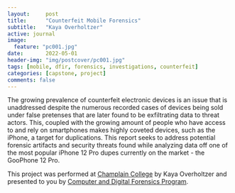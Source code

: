 ```yaml
---
layout:     post
title:      "Counterfeit Mobile Forensics"
subtitle:   "Kaya Overholtzer"
active: journal
image:
  feature: "pc001.jpg"
date:       2022-05-01
header-img: "img/postcover/pc001.jpg"
tags: [mobile, dfir, forensics, investigations, counterfeit]
categories: [capstone, project]
comments: false
---
```


<p>The growing prevalence of counterfeit electronic devices is an issue that is unaddressed despite the numerous recorded cases of devices being sold under false pretenses that are later found to be exfiltrating data to threat actors. This, coupled with the growing amount of people who have access to and rely on smartphones makes highly coveted devices, such as the iPhone, a target for duplications. This report seeks to address potential forensic artifacts and security threats found while analyzing data off one of the most popular iPhone 12 Pro dupes currently on the market - the GooPhone 12 Pro.</p>


<p>This project was performed at <a href="https://www.champlain.edu/">Champlain College</a> by Kaya Overholtzer and presented to you by <a href="https://ccdfir.com/">Computer and Digital Forensics Program</a>.</p>
